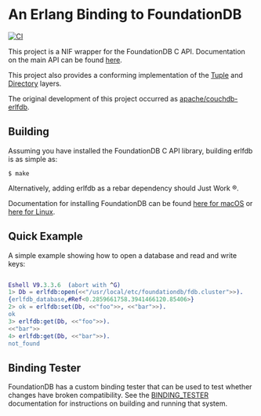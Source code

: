An Erlang Binding to FoundationDB
===

[![CI](https://github.com/foundationdb-beam/erlfdb/actions/workflows/ci.yml/badge.svg)](https://github.com/foundationdb-beam/erlfdb/actions/workflows/ci.yml)

This project is a NIF wrapper for the FoundationDB C API. Documentation on
the main API can be found [here][fdb_docs].

This project also provides a conforming implementation of the [Tuple] and
[Directory] layers.

[fdb_docs]: https://apple.github.io/foundationdb/api-c.html
[Tuple]: https://github.com/apple/foundationdb/blob/master/design/tuple.md
[Directory]: https://apple.github.io/foundationdb/developer-guide.html#directories

The original development of this project occurred as [apache/couchdb-erlfdb](https://github.com/apache/couchdb-erlfdb).

Building
---

Assuming you have installed the FoundationDB C API library, building erlfdb
is as simple as:

    $ make

Alternatively, adding erlfdb as a rebar dependency should Just Work ®.


Documentation for installing FoundationDB can be found [here for macOS]
or [here for Linux].

[here for macOS]: https://apple.github.io/foundationdb/getting-started-mac.html
[here for Linux]: https://apple.github.io/foundationdb/getting-started-linux.html


Quick Example
---

A simple example showing how to open a database and read and write keys:

```erlang

Eshell V9.3.3.6  (abort with ^G)
1> Db = erlfdb:open(<<"/usr/local/etc/foundationdb/fdb.cluster">>).
{erlfdb_database,#Ref<0.2859661758.3941466120.85406>}
2> ok = erlfdb:set(Db, <<"foo">>, <<"bar">>).
ok
3> erlfdb:get(Db, <<"foo">>).
<<"bar">>
4> erlfdb:get(Db, <<"bar">>).
not_found
```

Binding Tester
---

FoundationDB has a custom binding tester that can be used to test whether
changes have broken compatibility. See the [BINDING_TESTER](BINDING_TESTER.md)
documentation for instructions on building and running that system.
